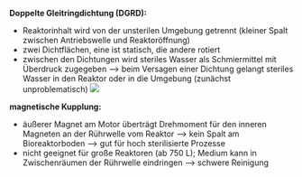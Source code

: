 **Doppelte Gleitringdichtung (DGRD):**
- Reaktorinhalt wird von der unsterilen Umgebung getrennt (kleiner Spalt zwischen Antriebswelle und Reaktoröffnung)
- zwei Dichtflächen, eine ist statisch, die andere rotiert
- zwischen den Dichtungen wird steriles Wasser als Schmiermittel mit Überdruck zugegeben --> beim Versagen einer Dichtung gelangt steriles Wasser in den Reaktor oder in die Umgebung (zunächst unproblematisch)
![](Pasted%20image%2020250812124541.png)


**magnetische Kupplung:**
- äußerer Magnet am Motor überträgt Drehmoment für den inneren Magneten an der Rührwelle vom Reaktor --> kein Spalt am Bioreaktorboden --> gut für hoch sterilisierte Prozesse 
- nicht geeignet für große Reaktoren (ab 750 L); Medium kann in Zwischenräumen der Rührwelle eindringen --> schwere Reinigung